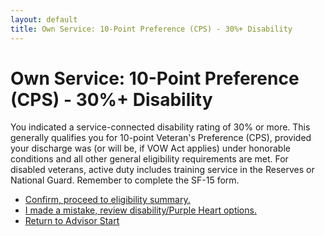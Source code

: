 ```yaml
---
layout: default
title: Own Service: 10-Point Preference (CPS) - 30%+ Disability
---
```


# Own Service: 10-Point Preference (CPS) - 30%+ Disability

You indicated a service-connected disability rating of 30% or more. This generally qualifies you for 10-point Veteran's Preference (CPS), provided your discharge was (or will be, if VOW Act applies) under honorable conditions and all other general eligibility requirements are met. For disabled veterans, active duty includes training service in the Reserves or National Guard. Remember to complete the SF-15 form.

*   [Confirm, proceed to eligibility summary.](./eligible_cps_10point.md)
*   [I made a mistake, review disability/Purple Heart options.](./ownservice_disability_details.md)
*   [Return to Advisor Start](./start.md)
